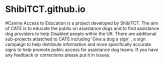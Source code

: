 # ShibiTCT.github.io
#Canine Access to Education is a project developed by ShibiTCT. The aim of CATE is to educate the public on assistance dogs and to find assistance dog providers to help Disabled people within the UK. There are additional sub-projects attatched to CATE including 'Give a dog a sign' , a sign campaign to help distribute information and more specifically accurate signs to help promote public access for assistance dog teams. If you have any feedback or corrections please put it in issues.
